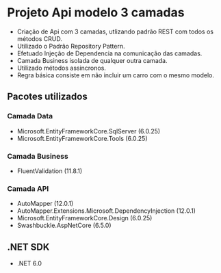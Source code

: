 # Projeto Api modelo 3 camadas

- Criação de Api com 3 camadas, utlizando padrão REST com todos os métodos CRUD.
- Utilizado o Padrão Repository Pattern.
- Efetuado Injeção de Dependencia na comunicação das camadas.
- Camada Business isolada de qualquer outra camada.
- Utilizado métodos assincronos.
- Regra básica consiste em não incluir um carro com o mesmo modelo.
## Pacotes utilizados
### Camada Data
- Microsoft.EntityFrameworkCore.SqlServer (6.0.25)
- Microsoft.EntityFrameworkCore.Tools (6.0.25)
### Camada Business
- FluentValidation (11.8.1)
### Camada API
- AutoMapper (12.0.1)
- AutoMapper.Extensions.Microsoft.DependencyInjection (12.0.1)
- Microsoft.EntityFrameworkCore.Design (6.0.25)
- Swashbuckle.AspNetCore (6.5.0)
## .NET SDK
- .NET 6.0
